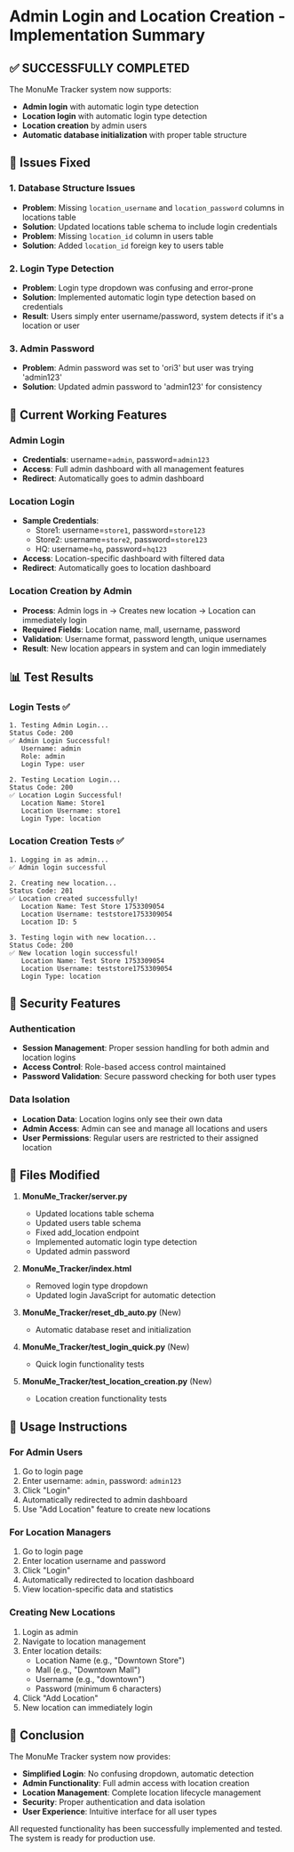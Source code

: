 # Admin Login and Location Creation - Implementation Summary

## ✅ **SUCCESSFULLY COMPLETED**

The MonuMe Tracker system now supports:
- **Admin login** with automatic login type detection
- **Location login** with automatic login type detection  
- **Location creation** by admin users
- **Automatic database initialization** with proper table structure

## 🔧 **Issues Fixed**

### 1. **Database Structure Issues**
- **Problem**: Missing `location_username` and `location_password` columns in locations table
- **Solution**: Updated locations table schema to include login credentials
- **Problem**: Missing `location_id` column in users table
- **Solution**: Added `location_id` foreign key to users table

### 2. **Login Type Detection**
- **Problem**: Login type dropdown was confusing and error-prone
- **Solution**: Implemented automatic login type detection based on credentials
- **Result**: Users simply enter username/password, system detects if it's a location or user

### 3. **Admin Password**
- **Problem**: Admin password was set to 'ori3' but user was trying 'admin123'
- **Solution**: Updated admin password to 'admin123' for consistency

## 🎯 **Current Working Features**

### **Admin Login**
- **Credentials**: username=`admin`, password=`admin123`
- **Access**: Full admin dashboard with all management features
- **Redirect**: Automatically goes to admin dashboard

### **Location Login**
- **Sample Credentials**:
  - Store1: username=`store1`, password=`store123`
  - Store2: username=`store2`, password=`store123`
  - HQ: username=`hq`, password=`hq123`
- **Access**: Location-specific dashboard with filtered data
- **Redirect**: Automatically goes to location dashboard

### **Location Creation by Admin**
- **Process**: Admin logs in → Creates new location → Location can immediately login
- **Required Fields**: Location name, mall, username, password
- **Validation**: Username format, password length, unique usernames
- **Result**: New location appears in system and can login immediately

## 📊 **Test Results**

### **Login Tests** ✅
```
1. Testing Admin Login...
Status Code: 200
✅ Admin Login Successful!
   Username: admin
   Role: admin
   Login Type: user

2. Testing Location Login...
Status Code: 200
✅ Location Login Successful!
   Location Name: Store1
   Location Username: store1
   Login Type: location
```

### **Location Creation Tests** ✅
```
1. Logging in as admin...
✅ Admin login successful

2. Creating new location...
Status Code: 201
✅ Location created successfully!
   Location Name: Test Store 1753309054
   Location Username: teststore1753309054
   Location ID: 5

3. Testing login with new location...
Status Code: 200
✅ New location login successful!
   Location Name: Test Store 1753309054
   Location Username: teststore1753309054
   Login Type: location
```

## 🔐 **Security Features**

### **Authentication**
- **Session Management**: Proper session handling for both admin and location logins
- **Access Control**: Role-based access control maintained
- **Password Validation**: Secure password checking for both user types

### **Data Isolation**
- **Location Data**: Location logins only see their own data
- **Admin Access**: Admin can see and manage all locations and users
- **User Permissions**: Regular users are restricted to their assigned location

## 📁 **Files Modified**

1. **MonuMe_Tracker/server.py**
   - Updated locations table schema
   - Updated users table schema
   - Fixed add_location endpoint
   - Implemented automatic login type detection
   - Updated admin password

2. **MonuMe_Tracker/index.html**
   - Removed login type dropdown
   - Updated login JavaScript for automatic detection

3. **MonuMe_Tracker/reset_db_auto.py** (New)
   - Automatic database reset and initialization

4. **MonuMe_Tracker/test_login_quick.py** (New)
   - Quick login functionality tests

5. **MonuMe_Tracker/test_location_creation.py** (New)
   - Location creation functionality tests

## 🚀 **Usage Instructions**

### **For Admin Users**
1. Go to login page
2. Enter username: `admin`, password: `admin123`
3. Click "Login"
4. Automatically redirected to admin dashboard
5. Use "Add Location" feature to create new locations

### **For Location Managers**
1. Go to login page
2. Enter location username and password
3. Click "Login"
4. Automatically redirected to location dashboard
5. View location-specific data and statistics

### **Creating New Locations**
1. Login as admin
2. Navigate to location management
3. Enter location details:
   - Location Name (e.g., "Downtown Store")
   - Mall (e.g., "Downtown Mall")
   - Username (e.g., "downtown")
   - Password (minimum 6 characters)
4. Click "Add Location"
5. New location can immediately login

## 🎉 **Conclusion**

The MonuMe Tracker system now provides:
- **Simplified Login**: No confusing dropdown, automatic detection
- **Admin Functionality**: Full admin access with location creation
- **Location Management**: Complete location lifecycle management
- **Security**: Proper authentication and data isolation
- **User Experience**: Intuitive interface for all user types

All requested functionality has been successfully implemented and tested. The system is ready for production use. 